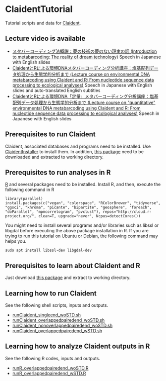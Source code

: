 # ClaidentTutorial

Tutorial scripts and data for [Claident](https://github.com/astanabe/Claident).

## Lecture video is available

- [メタバーコーディング法概説：夢の技術の夢のない現実の話 (Introduction to metabarcoding: The reality of dream technology)](https://youtu.be/AMaM2stGdqw) Speech in Japanese with English slides
- [ClaidentとRによる環境DNAメタバーコーディング分析講座：塩基配列データ処理から生態学的分析まで (Lecture course on environmental DNA metabarcoding using Claident and R: From nucleotide sequence data processing to ecological analyses)](https://youtu.be/NiAXIghUh7Q) Speech in Japanese with English slides and auto-translated English subtitles
- [ClaidentとRによる環境DNA「定量」メタバーコーディング分析講座：塩基配列データ処理から生態学的分析まで (Lecture course on "quantitative" environmental DNA metabarcoding using Claident and R: From nucleotide sequence data processing to ecological analyses)](https://youtu.be/SFRzSS4V308) Speech in Japanese with English slides

## Prerequisites to run Claident

Claident, associated databases and programs need to be installed.
Use [ClaidentInstaller](https://github.com/astanabe/ClaidentInstaller) to install them.
In addition, [this package](https://github.com/astanabe/ClaidentTutorial/archive/main.zip) need to be downloaded and extracted to working directory.

## Prerequisites to run analyses in R

[R](https://cran.r-project.org/) and several packages need to be installed.
Install R, and then, execute the following command in R

```
library(parallel)
install.packages(c("vegan", "colorspace", "RColorBrewer", "tidyverse", "ggsci", "khroma", "picante", "bipartite", "geosphere", "foreach", "doParallel", "mpmcorrelogram", "pvclust"), repos="http://cloud.r-project.org/", clean=T, upgrade="never", Ncpus=detectCores())
```

You might need to install several programs and/or libraries such as libssl or libgdal before executing the above package installation in R.
If you are trying to run this tutorial on Ubuntu or Debian, the following command may helps you.

```
sudo apt install libssl-dev libgdal-dev
```

## Prerequisites to learn about Claident and R

Just download [this package](https://github.com/astanabe/ClaidentTutorial/archive/main.zip) and extract to working directory.

## Learning how to run Claident

See the following shell scripts, inputs and outputs.

- [runClaident_singleend_woSTD.sh](runClaident_singleend_woSTD.sh)
- [runClaident_overlappedpairedend_woSTD.sh](runClaident_overlappedpairedend_woSTD.sh)
- [runClaident_nonoverlappedpairedend_woSTD.sh](runClaident_nonoverlappedpairedend_woSTD.sh)
- [runClaident_overlappedpairedend_wSTD.sh](runClaident_overlappedpairedend_wSTD.sh)

## Learning how to analyze Claident outputs in R

See the following R codes, inputs and outputs.

- [runR_overlappedpairedend_woSTD.R](runR_overlappedpairedend_woSTD.R)
- [runR_overlappedpairedend_wSTD.R](runR_overlappedpairedend_wSTD.R)
